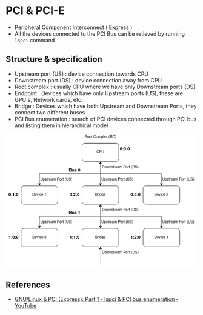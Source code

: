 # PCI & PCI-E

- Peripheral Component Interconnect ( Express )
- All the devices connected to the PCI Bus can be retieved by running `lspci` command

## Structure & specification
- Upstream port (US) : device connection towards CPU
- Downstream port (DS) : device connection away from CPU
- Root complex : usually CPU where we have only Downstream ports (DS)
- Endpoint : Devices which have only Upstream ports (US), these are GPU's, Network cards, etc.
- Bridge : Devices which have both Upstream and Downstream Ports, they connect two different buses
- PCI Bus enumeration : search of PCI devices connected through PCI bus and listing them in hierarchical model

![PCI Bus Enumberation](./media_assets/pci_device_enumeration/pci_device_enumeration.png)

## References
- [GNU/Linux & PCI (Express): Part 1 - lspci & PCI bus enumeration - YouTube](https://www.youtube.com/watch?v=l8bnwbqXCmw)